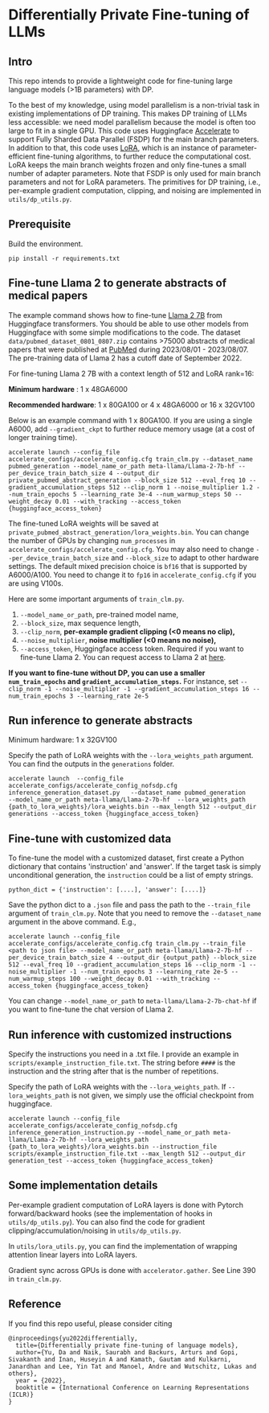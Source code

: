 # Differentially Private Fine-tuning of LLMs

## Intro


This repo intends to provide a lightweight code for fine-tuning large language models (>1B parameters) with DP.

To the best of my knowledge, using model parallelism is a non-trivial task in existing implementations of DP training. This makes DP training of LLMs less accessible: we need model parallelism because the model is often too large to fit in a single GPU. This code uses Huggingface [Accelerate](https://huggingface.co/docs/accelerate/index) to support Fully Sharded Data Parallel (FSDP) for the main branch parameters. In addition to that, this code uses [LoRA](https://arxiv.org/abs/2106.09685), which is an instance of parameter-efficient fine-tuning algorithms, to further reduce the computational cost. LoRA keeps the main branch weights frozen and only fine-tunes a small number of adapter parameters. Note that FSDP is only used for main branch parameters and not for LoRA parameters. The  primitives for DP training, i.e., per-example gradient computation, clipping, and noising are implemented in ```utils/dp_utils.py```.


## Prerequisite

Build the environment.

```
pip install -r requirements.txt
```

## Fine-tune Llama 2 to generate abstracts of medical papers

The example command shows how to fine-tune [Llama 2 7B](https://huggingface.co/meta-llama/Llama-2-7b-hf) from Huggingface transformers. You should be able to use other models from Huggingface with some simple modifications to the code. The dataset ```data/pubmed_dataset_0801_0807.zip``` contains >75000 abstracts of medical papers that were published at [PubMed](https://pubmed.ncbi.nlm.nih.gov/) during 2023/08/01 - 2023/08/07. The pre-training data of Llama 2 has a cutoff date of September 2022.

For fine-tuning Llama 2 7B with a context length of 512 and LoRA rank=16:

**Minimum hardware** : 1 x 48GA6000 

**Recommended hardware**: 1 x 80GA100 or 4 x 48GA6000 or 16 x 32GV100

Below is an example command with 1 x 80GA100. If you are using a single A6000, add ```--gradient_ckpt``` to further reduce memory usage (at a cost of longer training time).


```
accelerate launch --config_file accelerate_configs/accelerate_config.cfg train_clm.py --dataset_name pubmed_generation --model_name_or_path meta-llama/Llama-2-7b-hf --per_device_train_batch_size 4 --output_dir private_pubmed_abstract_generation --block_size 512 --eval_freq 10 --gradient_accumulation_steps 512 --clip_norm 1 --noise_multiplier 1.2 --num_train_epochs 5 --learning_rate 3e-4 --num_warmup_steps 50 --weight_decay 0.01 --with_tracking --access_token {huggingface_access_token}
```

The fine-tuned LoRA weights will be saved at ```private_pubmed_abstract_generation/lora_weights.bin```.  You can change the number of GPUs by changing ```num_processes``` in ```accelerate_configs/accelerate_config.cfg```. You may also need to change ```--per_device_train_batch_size``` and ```--block_size``` to adapt to other hardware settings. The default mixed precision choice is ```bf16``` that is supported by A6000/A100. You need to change it to ```fp16``` in ```accelerate_config.cfg``` if you are using V100s.

Here are some important arguments of ```train_clm.py```.

1. ```--model_name_or_path```, pre-trained model name, 
2. ```--block_size```, max sequence length, 
3. ```--clip_norm```, **per-example gradient clipping (<0 means no clip),**
4. ```--noise_multiplier```, **noise multiplier (<0 means no noise),**
5. ```--access_token```, Huggingface access token. Required if you want to fine-tune Llama 2. You can request access to Llama 2 at [here](https://ai.meta.com/resources/models-and-libraries/llama-downloads/).



**If you want to fine-tune without DP, you can use a smaller ```num_train_epochs``` and ```gradient_accumulation_steps```.** For instance, set ```--clip_norm -1 --noise_multiplier -1 --gradient_accumulation_steps 16 --num_train_epochs 3 --learning_rate 2e-5```

## Run inference to generate abstracts

Minimum hardware: 1 x 32GV100

Specify the path of LoRA weights with the ```--lora_weights_path``` argument. You can find the outputs in the ```generations``` folder.

```
accelerate launch  --config_file accelerate_configs/accelerate_config_nofsdp.cfg  inference_generation_dataset.py   --dataset_name pubmed_generation     --model_name_or_path meta-llama/Llama-2-7b-hf  --lora_weights_path {path_to_lora_weights}/lora_weights.bin --max_length 512 --output_dir generations --access_token {huggingface_access_token}
```


## Fine-tune with customized data

To fine-tune the model with a customized dataset, first create a Python dictionary that contains 'instruction' and 'answer'. If the target task is simply unconditional generation, the ```instruction``` could be a list of empty strings.
```
python_dict = {'instruction': [....], 'answer': [....]}
```

Save the python dict to a ```.json``` file and pass the path to the ```--train_file``` argument of ```train_clm.py```. Note that you need to remove the `--dataset_name` argument in the above command. E.g.,

```
accelerate launch --config_file accelerate_configs/accelerate_config.cfg train_clm.py --train_file <path to json file> --model_name_or_path meta-llama/Llama-2-7b-hf --per_device_train_batch_size 4 --output_dir {output_path} --block_size 512 --eval_freq 10 --gradient_accumulation_steps 16 --clip_norm -1 --noise_multiplier -1 --num_train_epochs 3 --learning_rate 2e-5 --num_warmup_steps 100 --weight_decay 0.01 --with_tracking --access_token {huggingface_access_token}
```

You can change ```--model_name_or_path``` to ```meta-llama/Llama-2-7b-chat-hf``` if you want to fine-tune the chat version of Llama 2.


## Run inference with customized instructions

Specify the instructions you need in a .txt file. I provide an example in ```scripts/example_instruction_file.txt```. The string before ```####``` is the instruction and the string after that is the number of repetitions.

Specify the path of LoRA weights with the ```--lora_weights_path```. If ```--lora_weights_path``` is not given, we simply use the official checkpoint from huggingface.

```
accelerate launch --config_file accelerate_configs/accelerate_config_nofsdp.cfg inference_generation_instruction.py --model_name_or_path meta-llama/Llama-2-7b-hf --lora_weights_path {path_to_lora_weights}/lora_weights.bin --instruction_file scripts/example_instruction_file.txt --max_length 512 --output_dir generation_test --access_token {huggingface_access_token}
``` 

## Some implementation details

Per-example gradient computation of LoRA layers is done with Pytorch forward/backward hooks (see the implementation of hooks in ```utils/dp_utils.py```). You can also find the code for gradient clipping/accumulation/noising in ```utils/dp_utils.py```. 

In ```utils/lora_utils.py```, you can find the implementation of wrapping attention linear layers into LoRA layers.

Gradient sync across GPUs is done with ```accelerator.gather```. See Line 390 in ```train_clm.py```.

## Reference

If you find this repo useful, please consider citing

```
@inproceedings{yu2022differentially,
  title={Differentially private fine-tuning of language models},
  author={Yu, Da and Naik, Saurabh and Backurs, Arturs and Gopi, Sivakanth and Inan, Huseyin A and Kamath, Gautam and Kulkarni, Janardhan and Lee, Yin Tat and Manoel, Andre and Wutschitz, Lukas and others},
  year = {2022},
  booktitle = {International Conference on Learning Representations (ICLR)}
}
```

